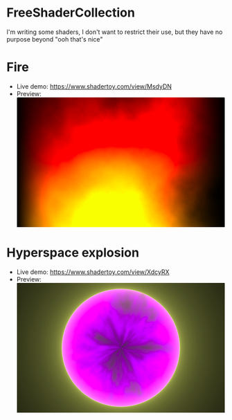 # FreeShaderCollection
I'm writing some shaders, I don't want to restrict their use, but they have no purpose beyond "ooh that's nice"

# Fire
* Live demo: https://www.shadertoy.com/view/MsdyDN
* Preview: ![Fire shader preview](fire.shader.png?raw=true "Fire shader preview")

# Hyperspace explosion
* Live demo: https://www.shadertoy.com/view/XdcyRX
* Preview: ![Hyperspace explosion preview](Hyperspace-explosion.shader.png?raw=true "Hyperspace explosion preview")
